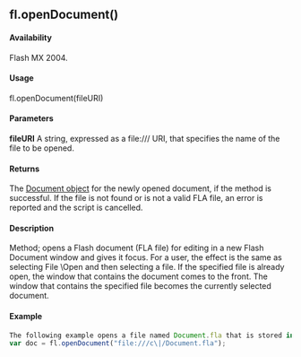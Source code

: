 ## fl.openDocument()

#### Availability

Flash MX 2004.

#### Usage

fl.openDocument(fileURI)

#### Parameters

**fileURI** A string, expressed as a file:/// URI, that specifies the name of the file to be opened.

#### Returns

The [Document object](#!AdobeDocs/developers-animatesdk-docs/test/Document_object/document_summary.md) for the newly opened document, if the method is successful. If the file is not found or is not a valid FLA file, an error is reported and the script is cancelled.

#### Description

Method; opens a Flash document (FLA file) for editing in a new Flash Document window and gives it focus. For a user, the effect is the same as selecting File \Open and then selecting a file. If the specified file is already open, the window that contains the document comes to the front. The window that contains the specified file becomes the currently selected document.

#### Example

```javascript
The following example opens a file named Document.fla that is stored in the root directory on the C drive. The code stores a Document object representing that document in the doc variable and sets the document to be the currently selected document. That is, until focus is changed, fl.getDocumentDOM() refers to this document.
var doc = fl.openDocument("file:///c\|/Document.fla");

```